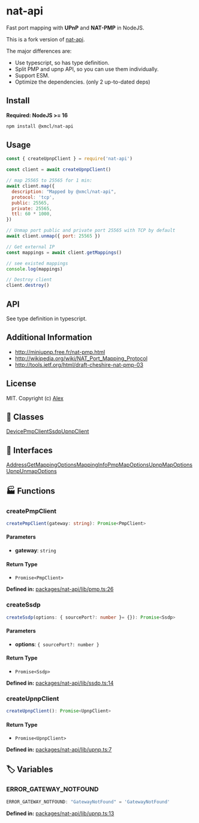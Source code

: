 # nat-api

Fast port mapping with **UPnP** and **NAT-PMP** in NodeJS.

This is a fork version of [nat-api](https://npmjs.org/nat-api).

The major differences are:

- Use typescript, so has type definition.
- Split PMP and upnp API, so you can use them individually.
- Support ESM.
- Optimize the dependencies. (only 2 up-to-dated deps)

## Install

**Required: NodeJS >= 16**

```sh
npm install @xmcl/nat-api
```

## Usage

```js
const { createUpnpClient } = require('nat-api')

const client = await createUpnpClient()

// map 25565 to 25565 for 1 min:
await client.map({
  description: "Mapped by @xmcl/nat-api",
  protocol: 'tcp',
  public: 25565,
  private: 25565,
  ttl: 60 * 1000,
})

// Unmap port public and private port 25565 with TCP by default
await client.unmap({ port: 25565 })

// Get external IP
const mappings = await client.getMappings()

// see existed mappings
console.log(mappings)

// Destroy client
client.destroy()
```

## API

See type definition in typescript.

## Additional Information

- http://miniupnp.free.fr/nat-pmp.html
- http://wikipedia.org/wiki/NAT_Port_Mapping_Protocol
- http://tools.ietf.org/html/draft-cheshire-nat-pmp-03


## License

MIT. Copyright (c) [Alex](https://github.com/alxhotel)

[nat-api-ti]: https://img.shields.io/travis/com/alxhotel/nat-api/master.svg
[nat-api-tu]: https://travis-ci.com/alxhotel/nat-api
[nat-api-ni]: https://img.shields.io/npm/v/nat-api.svg
[nat-api-nu]: https://npmjs.org/package/nat-api
[nat-api-di]: https://david-dm.org/alxhotel/nat-api/status.svg
[nat-api-du]: https://david-dm.org/alxhotel/nat-api
[standard-image]: https://img.shields.io/badge/code_style-standard-brightgreen.svg
[standard-url]: https://standardjs.com

## 🧾 Classes

<div class="definition-grid class"><a href="nat-api/@xmcl/nat-api.Device">Device</a><a href="nat-api/@xmcl/nat-api.PmpClient">PmpClient</a><a href="nat-api/@xmcl/nat-api.Ssdp">Ssdp</a><a href="nat-api/@xmcl/nat-api.UpnpClient">UpnpClient</a></div>

## 🤝 Interfaces

<div class="definition-grid interface"><a href="nat-api/@xmcl/nat-api.Address">Address</a><a href="nat-api/@xmcl/nat-api.GetMappingOptions">GetMappingOptions</a><a href="nat-api/@xmcl/nat-api.MappingInfo">MappingInfo</a><a href="nat-api/@xmcl/nat-api.PmpMapOptions">PmpMapOptions</a><a href="nat-api/@xmcl/nat-api.UpnpMapOptions">UpnpMapOptions</a><a href="nat-api/@xmcl/nat-api.UpnpUnmapOptions">UpnpUnmapOptions</a></div>

## 🏭 Functions

### createPmpClient

```ts
createPmpClient(gateway: string): Promise<PmpClient>
```
#### Parameters

- **gateway**: `string`
#### Return Type

- `Promise<PmpClient>`

<p style="font-size: 14px; color: var(--vp-c-text-2)">
<strong>Defined in:</strong> <a href="https://github.com/voxelum/minecraft-launcher-core-node/blob/master/packages/nat-api/lib/pmp.ts#L26" target="_blank" rel="noreferrer">packages/nat-api/lib/pmp.ts:26</a>
</p>


### createSsdp

```ts
createSsdp(options: { sourcePort?: number }= {}): Promise<Ssdp>
```
#### Parameters

- **options**: `{ sourcePort?: number }`
#### Return Type

- `Promise<Ssdp>`

<p style="font-size: 14px; color: var(--vp-c-text-2)">
<strong>Defined in:</strong> <a href="https://github.com/voxelum/minecraft-launcher-core-node/blob/master/packages/nat-api/lib/ssdp.ts#L14" target="_blank" rel="noreferrer">packages/nat-api/lib/ssdp.ts:14</a>
</p>


### createUpnpClient

```ts
createUpnpClient(): Promise<UpnpClient>
```
#### Return Type

- `Promise<UpnpClient>`

<p style="font-size: 14px; color: var(--vp-c-text-2)">
<strong>Defined in:</strong> <a href="https://github.com/voxelum/minecraft-launcher-core-node/blob/master/packages/nat-api/lib/upnp.ts#L7" target="_blank" rel="noreferrer">packages/nat-api/lib/upnp.ts:7</a>
</p>



## 🏷️ Variables

### ERROR_GATEWAY_NOTFOUND <Badge type="tip" text="const" />

```ts
ERROR_GATEWAY_NOTFOUND: "GatewayNotFound" = 'GatewayNotFound'
```
<p style="font-size: 14px; color: var(--vp-c-text-2)">
<strong>Defined in:</strong> <a href="https://github.com/voxelum/minecraft-launcher-core-node/blob/master/packages/nat-api/lib/upnp.ts#L13" target="_blank" rel="noreferrer">packages/nat-api/lib/upnp.ts:13</a>
</p>



